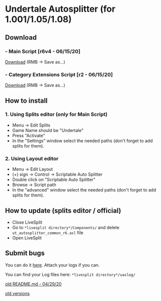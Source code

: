 # Undertale Autosplitter (for 1.001/1.05/1.08)
## Download
### - Main Script [r6v4 - 06/15/20]
[Download](https://raw.githubusercontent.com/antimYT/Undertale-Autosplitter/master/ut_autosplitter_common_r6.asl) (RMB → Save as...)
### - Category Extensions Script [r2 - 06/15/20]
[Download](https://raw.githubusercontent.com/antimYT/Undertale-Autosplitter/master/ut_autosplitter_common_cat_r2.asl) (RMB → Save as...)

## How to install
### 1. Using Splits editor (only for Main Script)
+ Menu → Edit Splits
+ Game Name should be "Undertale"
+ Press "Activate"
+ In the "Settings" window select the needed paths (don't forget to add splits for them).
### 2. Using Layout editor
+ Menu → Edit Layout
+ (+) sign → Control → Scriptable Auto Splitter
+ Double click on "Scriptable Auto Splitter"
+ Browse → Script path
+ In the "advanced" window select the needed paths (don't forget to add splits for them).

## How to update (splits editor / official)
+ Close LiveSplit
+ Go to `*livesplit directory*/Components/` and delete `ut_autosplitter_common_r6.asl` file
+ Open LiveSplit

## Submit bugs
You can do it [here](https://github.com/antimYT/Undertale-Autosplitter/issues?q=). Attach your logs if you can.

You can find your Log files here: `*livesplit directory*/uaslog/`

[old README.md - 04/29/20](https://github.com/antimYT/Undertale-Autosplitter/blob/master/README_old.md)

[old versions](https://github.com/antimYT/Undertale-Autosplitter/tree/old-versions)
